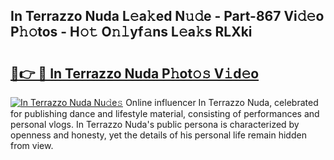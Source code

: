 ## In Terrazzo Nuda L𝚎a𝚔ed N𝚞𝚍e - Part-867 Vi𝚍𝚎o P𝚑𝚘tos - H𝚘𝚝 O𝚗𝚕yf𝚊ns L𝚎a𝚔s RLXki

# <h2><a href="http://kf0c4f.oniu.top/?m=In+Terrazzo+Nuda">🔗👉 🔴 In Terrazzo Nuda P𝚑ot𝚘𝚜 V𝚒d𝚎o</a></h2>

[![In Terrazzo Nuda Nu𝚍e𝚜](https://i.imgur.com/0qMVB7G.gif)](http://kf0c4f.oniu.top/?m=In+Terrazzo+Nuda)
Online influencer In Terrazzo Nuda, celebrated for publishing dance and lifestyle material, consisting of performances and personal vlogs. In Terrazzo Nuda's public persona is characterized by openness and honesty, yet the details of his personal life remain hidden from view.  
